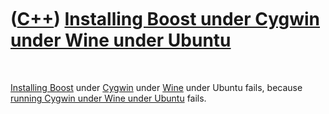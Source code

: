 



 

 

 

 

 

([C++](Cpp.htm)) [Installing Boost under Cygwin under Wine under Ubuntu](CppBoostInstallCygwinWineUbuntu.htm)
=============================================================================================================

 

[Installing Boost](CppBoostInstall.htm) under [Cygwin](CppCygwin.htm)
under [Wine](CppWine.htm) under Ubuntu fails, because [running Cygwin
under Wine under Ubuntu](CppCygwinUnderWineUnderUbuntu.htm) fails.

 

 

 

 

 





 



